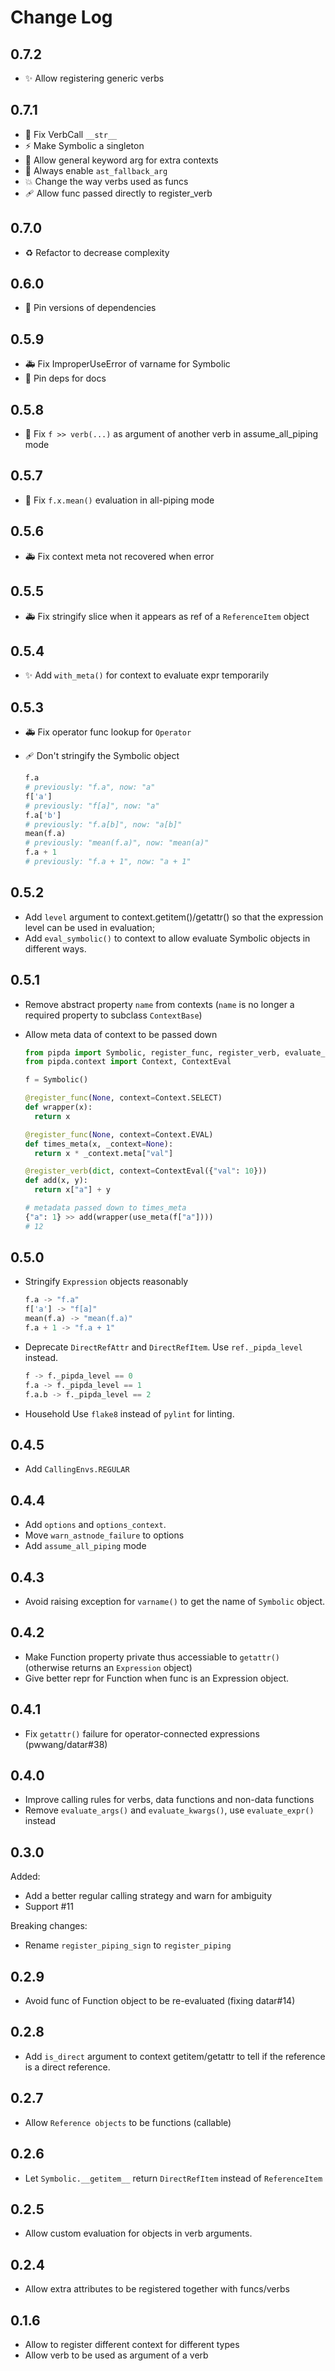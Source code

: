 # Change Log

## 0.7.2

- ✨ Allow registering generic verbs

## 0.7.1

- 🐛 Fix VerbCall `__str__`
- ⚡️ Make Symbolic a singleton
- 🐛 Allow general keyword arg for extra contexts
- 🧱 Always enable `ast_fallback_arg`
- 💥 Change the way verbs used as funcs
- 🩹 Allow func passed directly to register_verb

## 0.7.0

- ♻️ Refactor to decrease complexity

## 0.6.0

- 📌 Pin versions of dependencies

## 0.5.9

- 🚑 Fix ImproperUseError of varname for Symbolic
- 📝 Pin deps for docs

## 0.5.8

- 🐛 Fix `f >> verb(...)` as argument of another verb in assume_all_piping mode

## 0.5.7

- 🐛 Fix `f.x.mean()` evaluation in all-piping mode

## 0.5.6

- 🚑 Fix context meta not recovered when error

## 0.5.5

- 🚑 Fix stringify slice when it appears as ref of a `ReferenceItem` object

## 0.5.4

- ✨ Add `with_meta()` for context to evaluate expr temporarily

## 0.5.3

- 🚑 Fix operator func lookup for `Operator`
- 🩹 Don't stringify the Symbolic object

  ```python
  f.a
  # previously: "f.a", now: "a"
  f['a']
  # previously: "f[a]", now: "a"
  f.a['b']
  # previously: "f.a[b]", now: "a[b]"
  mean(f.a)
  # previously: "mean(f.a)", now: "mean(a)"
  f.a + 1
  # previously: "f.a + 1", now: "a + 1"
  ```

## 0.5.2

- Add `level` argument to context.getitem()/getattr() so that the expression level can be used in evaluation;
- Add `eval_symbolic()` to context to allow evaluate Symbolic objects in different ways.

## 0.5.1

- Remove abstract property `name` from contexts (`name` is no longer a required property to subclass `ContextBase`)
- Allow meta data of context to be passed down

  ```python
  from pipda import Symbolic, register_func, register_verb, evaluate_expr
  from pipda.context import Context, ContextEval

  f = Symbolic()

  @register_func(None, context=Context.SELECT)
  def wrapper(x):
    return x

  @register_func(None, context=Context.EVAL)
  def times_meta(x, _context=None):
    return x * _context.meta["val"]

  @register_verb(dict, context=ContextEval({"val": 10}))
  def add(x, y):
    return x["a"] + y

  # metadata passed down to times_meta
  {"a": 1} >> add(wrapper(use_meta(f["a"])))
  # 12
  ```

## 0.5.0

- Stringify `Expression` objects reasonably

  ```python
  f.a -> "f.a"
  f['a'] -> "f[a]"
  mean(f.a) -> "mean(f.a)"
  f.a + 1 -> "f.a + 1"
  ```

- Deprecate `DirectRefAttr` and `DirectRefItem`. Use `ref._pipda_level` instead.

  ```python
  f -> f._pipda_level == 0
  f.a -> f._pipda_level == 1
  f.a.b -> f._pipda_level == 2
  ```

- Household
  Use `flake8` instead of `pylint` for linting.

## 0.4.5

- Add `CallingEnvs.REGULAR`

## 0.4.4

- Add `options` and `options_context`.
- Move `warn_astnode_failure` to options
- Add `assume_all_piping` mode

## 0.4.3

- Avoid raising exception for `varname()` to get the name of `Symbolic` object.

## 0.4.2

- Make Function property private thus accessiable to `getattr()` (otherwise returns an `Expression` object)
- Give better repr for Function when func is an Expression object.

## 0.4.1

- Fix `getattr()` failure for operator-connected expressions (pwwang/datar#38)

## 0.4.0

- Improve calling rules for verbs, data functions and non-data functions
- Remove `evaluate_args()` and `evaluate_kwargs()`, use `evaluate_expr()` instead

## 0.3.0

Added:

- Add a better regular calling strategy and warn for ambiguity
- Support #11

Breaking changes:

- Rename `register_piping_sign` to `register_piping`

## 0.2.9

- Avoid func of Function object to be re-evaluated (fixing datar#14)

## 0.2.8

- Add `is_direct` argument to context getitem/getattr to tell if the reference is a direct reference.

## 0.2.7

- Allow `Reference objects` to be functions (callable)

## 0.2.6

- Let `Symbolic.__getitem__` return `DirectRefItem` instead of `ReferenceItem`

## 0.2.5

- Allow custom evaluation for objects in verb arguments.

## 0.2.4

- Allow extra attributes to be registered together with funcs/verbs

## 0.1.6

- Allow to register different context for different types
- Allow verb to be used as argument of a verb

